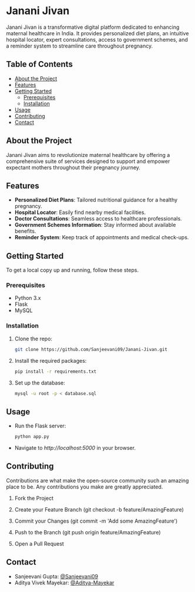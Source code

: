 # Janani Jivan

Janani Jivan is a transformative digital platform dedicated to enhancing maternal healthcare in India. It provides personalized diet plans, an intuitive hospital locator, expert consultations, access to government schemes, and a reminder system to streamline care throughout pregnancy.

## Table of Contents

- [About the Project](#about-the-project)
- [Features](#features)
- [Getting Started](#getting-started)
  - [Prerequisites](#prerequisites)
  - [Installation](#installation)
- [Usage](#usage)
- [Contributing](#contributing)
- [Contact](#contact)

## About the Project

Janani Jivan aims to revolutionize maternal healthcare by offering a comprehensive suite of services designed to support and empower expectant mothers throughout their pregnancy journey.

## Features

- **Personalized Diet Plans**: Tailored nutritional guidance for a healthy pregnancy.
- **Hospital Locator**: Easily find nearby medical facilities.
- **Doctor Consultations**: Seamless access to healthcare professionals.
- **Government Schemes Information**: Stay informed about available benefits.
- **Reminder System**: Keep track of appointments and medical check-ups.

## Getting Started

To get a local copy up and running, follow these steps.

### Prerequisites

- Python 3.x
- Flask
- MySQL

### Installation

1. Clone the repo:
   ```sh
   git clone https://github.com/Sanjeevani09/Janani-Jivan.git
   ```
   

2. Install the required packages:
   ```sh
   pip install -r requirements.txt
   ```
   

3. Set up the database:
   ```sh
   mysql -u root -p < database.sql
   ```
   

## Usage

- Run the Flask server:
  ```sh
  python app.py
  ```

- Navigate to *http://localhost:5000* in your browser.

## Contributing

Contributions are what make the open-source community such an amazing place to be. Any contributions you make are greatly appreciated.

  1. Fork the Project

  2. Create your Feature Branch (git checkout -b feature/AmazingFeature)

  3. Commit your Changes (git commit -m 'Add some AmazingFeature')

  4. Push to the Branch (git push origin feature/AmazingFeature)
  
  5. Open a Pull Request

## Contact

- Sanjeevani Gupta: [@Sanjeevani09](https://github.com/Sanjeevani09)
- Aditya Vivek Mayekar: [@Aditya-Mayekar](https://github.com/Aditya-Mayekar)

